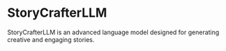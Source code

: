 # StoryCrafterLLM
StoryCrafterLLM is an advanced language model designed for generating creative and engaging stories.
